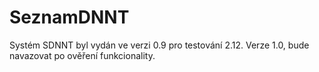 # SeznamDNNT

Systém SDNNT byl vydán ve verzi 0.9 pro testování 2.12. Verze 1.0, bude navazovat po ověření funkcionality. 
